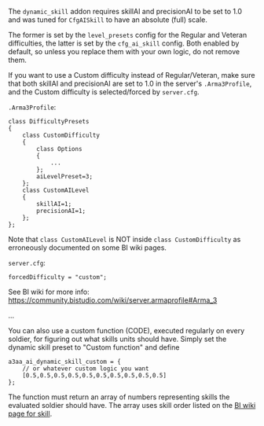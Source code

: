 The `dynamic_skill` addon requires skillAI and precisionAI to be set to 1.0
and was tuned for `CfgAISkill` to have an absolute (full) scale.

The former is set by the `level_presets` config for the Regular and Veteran
difficulties, the latter is set by the `cfg_ai_skill` config. Both enabled by
default, so unless you replace them with your own logic, do not remove them.

If you want to use a Custom difficulty instead of Regular/Veteran, make sure
that both skillAI and precisionAI are set to 1.0 in the server's
`.Arma3Profile`, and the Custom difficulty is selected/forced by `server.cfg`.

`.Arma3Profile`:

    class DifficultyPresets
    {
        class CustomDifficulty
        {
            class Options
            {
                ...
            };
            aiLevelPreset=3;
        };
        class CustomAILevel
        {
            skillAI=1;
            precisionAI=1;
        };
    };

Note that `class CustomAILevel` is NOT inside `class CustomDifficulty` as
erroneously documented on some BI wiki pages.

`server.cfg`:

    forcedDifficulty = "custom";

See BI wiki for more info:
https://community.bistudio.com/wiki/server.armaprofile#Arma_3

...

You can also use a custom function (CODE), executed regularly on every soldier,
for figuring out what skills units should have. Simply set the dynamic skill
preset to "Custom function" and define
```sqf
a3aa_ai_dynamic_skill_custom = {
    // or whatever custom logic you want
    [0.5,0.5,0.5,0.5,0.5,0.5,0.5,0.5,0.5,0.5]
};
```
The function must return an array of numbers representing skills the evaluated
soldier should have. The array uses skill order listed on the
[BI wiki page for skill](https://community.bistudio.com/wiki/skill).
